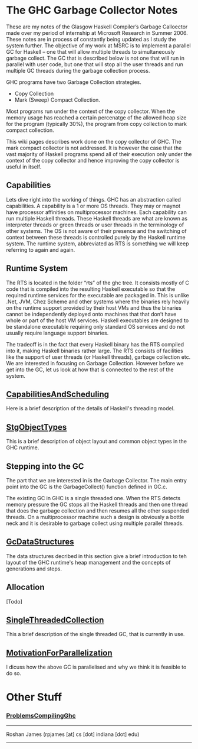 # The GHC Garbage Collector Notes



These are my notes of the Glasgow Haskell Compiler’s Garbage Calloector made over my period of internship at Microsoft Research in Summer 2006. These notes are in process of constantly being updated as I study the system further. The objective of my work at MSRC is to implement a parallel GC for Haskell – one that will allow multiple threads to simultaneously garbage collect. The GC that is described below is not one that will run in parallel with user code, but one that will stop all the user threads and run multiple GC threads during the garbage collection process. 



GHC programs have two Garbage Collection strategies. 


- Copy Collection
- Mark (Sweep) Compact Collection.


Most programs run under the context of the copy collector. When the memory usage has reached a certain percenatge of the allowed heap size for the program (typically 30%), the program from copy collection to mark compact collection. 



This wiki pages describes work done on the copy collector of GHC. The mark compact collector is not addressed. It is however the case that the vast majority of Haskell programs spend all of their execution only under the context of the copy collector and hence improving the copy collector is useful in itself. 


## Capabilities



Lets dive right into the working of things. GHC has an abstraction called capabilities. A capability is a 1 or more OS threads. They may or maynot have processor affinities on multiprocessor machines. Each capability can run multiple Haskell threads. These Haskell threads are what are known as interpreter threads or green threads or user threads in the terminology of other systems. The OS is not aware of their presence and the switching of context between these threads is controlled purely by the Haskell runtime system. The runtime system, abbreviated as RTS is something we will keep referring to again and again. 


## Runtime System



The RTS is located in the folder “rts” of the ghc tree. It consists mostly of C code that is compiled into the resulting Haskell executable so that the required runtime services for the executable are packaged in. This is unlike .Net, JVM, Chez Scheme and other systems where the binaries rely heavily on the runtime support provided by their host VMs and thus the binaries cannot be independently deployed onto machines that that don’t have whole or part of the host VM services. Haskell executables are designed to be standalone executable requiring only standard OS services and do not usually require language support binaries. 



The tradeoff is in the fact that every Haskell binary has the RTS compiled into it, making Haskell binaries rather large. The RTS consists of facilities like the support of user threads (or Haskell threads), garbage collection etc. We are interested in focusing on Garbage Collection. However before we get into the GC, let us look at how that is connected to the rest of the system.


## [CapabilitiesAndScheduling](capabilities-and-scheduling)



Here is a brief description of the details of Haskell's threading model. 


## [StgObjectTypes](stg-object-types)



This is a brief description of object layout and common object types in the GHC runtime. 


## Stepping into the GC



The part that we are interested in is the Garbage Collector. The main entry point into the GC is the GarbageCollect() function  defined in GC.c.



The existing GC in GHC is a single threaded one. When the RTS detects memory pressure the GC stops all the Haskell threads and then one thread that does the garbage collection and then resumes all the other suspended threads. On a multiprocessor machine such a design is obviously a bottle neck and it is desirable to garbage collect using multiple parallel threads. 


## [GcDataStructures](gc-data-structures)



The data structures decribed in this section give a brief introduction to teh layout of the GHC runtime's heap management and the concepts of generations and steps. 


## Allocation



\[Todo\]


## [SingleThreadedCollection](single-threaded-collection)



This a brief description of the single threaded GC, that is currently in use. 


## [MotivationForParallelization](motivation-for-parallelization)



I dicuss how the above GC is parallelised and why we think it is feasible to do so. 


# Other Stuff


### [ProblemsCompilingGhc](problems-compiling-ghc)


---



Roshan James (rpjames \[at\] cs \[dot\] indiana \[dot\] edu)


---



